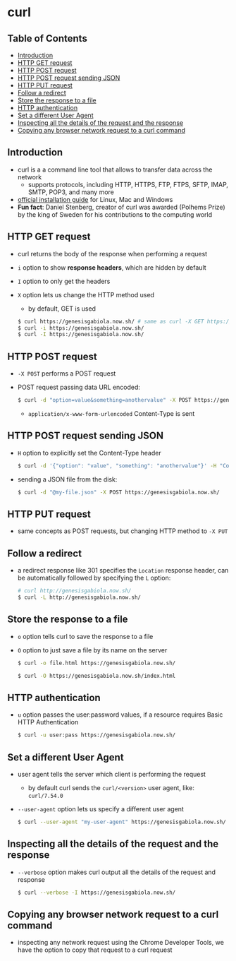# curl

## Table of Contents <!-- omit in toc -->

- [Introduction](#introduction)
- [HTTP GET request](#http-get-request)
- [HTTP POST request](#http-post-request)
- [HTTP POST request sending JSON](#http-post-request-sending-json)
- [HTTP PUT request](#http-put-request)
- [Follow a redirect](#follow-a-redirect)
- [Store the response to a file](#store-the-response-to-a-file)
- [HTTP authentication](#http-authentication)
- [Set a different User Agent](#set-a-different-user-agent)
- [Inspecting all the details of the request and the response](#inspecting-all-the-details-of-the-request-and-the-response)
- [Copying any browser network request to a curl command](#copying-any-browser-network-request-to-a-curl-command)


## Introduction

- curl is a a command line tool that allows to transfer data across the network
  - supports protocols, including HTTP, HTTPS, FTP, FTPS, SFTP, IMAP, SMTP, POP3, and many more
- [official installation guide](https://curl.haxx.se/docs/install.html) for Linux, Mac and Windows
- **Fun fact**: Daniel Stenberg, creator of curl was awarded (Polhems Prize) by the king of Sweden for his contributions to the computing world

## HTTP GET request

- curl returns the body of the response when performing a request
- `i` option to show **response headers**, which are hidden by default
- `I` option to only get the headers
- `X` option lets us change the HTTP method used
  - by default, GET is used

  ```sh
  $ curl https://genesisgabiola.now.sh/ # same as curl -X GET https://genesisgabiola.now.sh/
  $ curl -i https://genesisgabiola.now.sh/
  $ curl -I https://genesisgabiola.now.sh/
  ```


## HTTP POST request

- `-X POST` performs a POST request
- POST request passing data URL encoded:

  ```sh
  $ curl -d "option=value&something=anothervalue" -X POST https://genesisgabiola.now.sh/
  ```

  - `application/x-www-form-urlencoded` Content-Type is sent


## HTTP POST request sending JSON

- `H` option to explicitly set the Content-Type header

  ```sh
  $ curl -d '{"option": "value", "something": "anothervalue"}' -H "Content-Type: application/json" -X POST https://genesisgabiola.now.sh/
  ```

- sending a JSON file from the disk:

  ```sh
  $ curl -d "@my-file.json" -X POST https://genesisgabiola.now.sh/
  ```


## HTTP PUT request

- same concepts as POST requests, but changing HTTP method to `-X PUT`


## Follow a redirect

- a redirect response like 301 specifies the `Location` response header, can be automatically followed by specifying the `L` option:

  ```sh
  # curl http://genesisgabiola.now.sh/
  $ curl -L http://genesisgabiola.now.sh/
  ```


## Store the response to a file

- `o` option tells curl to save the response to a file
- `O` option to just save a file by its name on the server

  ```sh
  $ curl -o file.html https://genesisgabiola.now.sh/
  
  $ curl -O https://genesisgabiola.now.sh/index.html
  ```

## HTTP authentication

- `u` option passes the user:password values, if a resource requires Basic HTTP Authentication

  ```sh
  $ curl -u user:pass https://genesisgabiola.now.sh/
  ```


## Set a different User Agent

- user agent tells the server which client is performing the request
  - by default curl sends the `curl/<version>` user agent, like: `curl/7.54.0`
- `--user-agent` option lets us specify a different user agent

  ```sh
  $ curl --user-agent "my-user-agent" https://genesisgabiola.now.sh/
  ```


## Inspecting all the details of the request and the response

- `--verbose` option makes curl output all the details of the request and response

  ```sh
  $ curl --verbose -I https://genesisgabiola.now.sh/
  ```


## Copying any browser network request to a curl command

- inspecting any network request using the Chrome Developer Tools, we have the option to copy that request to a curl request
